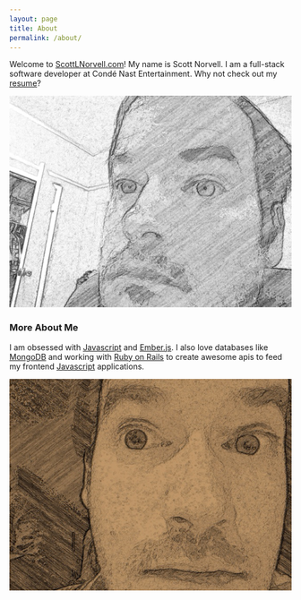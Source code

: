 ```yaml
---
layout: page
title: About
permalink: /about/
---
```


Welcome to [ScottLNorvell.com]({{site.url}})! My name is Scott Norvell. I am a full-stack software developer at Condé Nast Entertainment. Why not check out my [resume]({{site.url}}/resume)?

![Me pensive](/images/me-pensive.jpg)

### More About Me

I am obsessed with [Javascript](https://www.javascript.com/) and [Ember.js](http://emberjs.com/). I also love databases like [MongoDB](https://www.mongodb.com/) and working with [Ruby on Rails](http://rubyonrails.org/) to create awesome apis to feed my frontend [Javascript](https://www.javascript.com/) applications.

![Me Sepia](/images/me-sepia.jpg)
